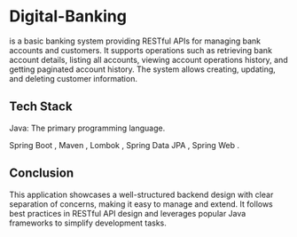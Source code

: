 
# Digital-Banking
 

is a basic banking system providing RESTful APIs for managing bank accounts and customers. It supports operations such as retrieving bank account details, listing all accounts, viewing account operations history, and getting paginated account history. The system allows creating, updating, and deleting customer information.

## Tech Stack



Java: The primary programming language.

Spring Boot , Maven , Lombok , Spring Data JPA , Spring Web .


## Conclusion

This application showcases a well-structured backend design with clear separation of concerns, making it easy to manage and extend. It follows best practices in RESTful API design and leverages popular Java frameworks to simplify development tasks.